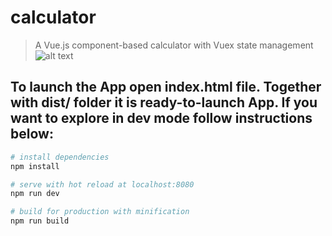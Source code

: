 # calculator

> A Vue.js component-based calculator with Vuex state management
![alt text](https://user-images.githubusercontent.com/20465308/29450189-4e7a17ca-8406-11e7-91fb-6211f789c351.png)

## To launch the App open index.html file. Together with dist/ folder it is ready-to-launch App. If you want to explore in dev mode follow instructions below:

``` bash
# install dependencies
npm install

# serve with hot reload at localhost:8080
npm run dev

# build for production with minification
npm run build
```


